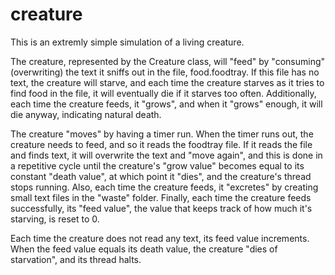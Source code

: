 creature
========

This is an extremly simple simulation of a living creature. 

The creature, represented by the Creature class, will "feed" by "consuming" (overwriting) the text it sniffs out
in the file, food.foodtray.  If this file has no text, the creature will starve, and each time the creature starves
as it tries to find food in the file, it will eventually die if it starves too often.  Additionally, each time the 
creature feeds, it "grows", and when it "grows" enough, it will die anyway, indicating natural death.

The creature "moves" by having a timer run.  When the timer runs out, the creature needs to feed, and so it reads the 
foodtray file.  If it reads the file and finds text, it will overwrite the text and "move again", and this is done in
a repetitive cycle until the creature's "grow value" becomes equal to its constant "death value", at which point it "dies",
and the creature's thread stops running. Also, each time the creature feeds, it "excretes" by creating small text files
in the "waste" folder. Finally, each time the creature feeds successfully, its "feed value", the value that keeps track
of how much it's starving, is reset to 0.

Each time the creature does not read any text, its feed value increments.  When the feed value equals its death value, the
creature "dies of starvation", and its thread halts.
